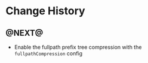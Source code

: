 # Change History

## @NEXT@

- Enable the fullpath prefix tree compression with the `fullpathCompression` config
